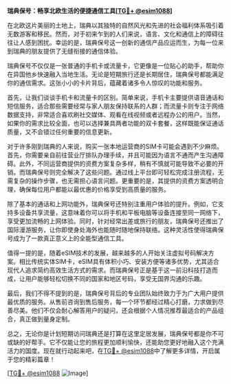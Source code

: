 **瑞典保号：畅享北欧生活的便捷通信工具[[TG💪+ @esim1088](https://t.me/s/esim1088)]**

在北欧这片美丽的土地上，瑞典以其独特的自然风光和先进的社会福利体系吸引着无数游客和移民。然而，对于初来乍到的人们来说，语言、文化和通信上的障碍往往让人感到困扰。幸运的是，瑞典保号这一创新的通信产品应运而生，为每一位来到瑞典的朋友提供了无缝衔接的通信体验。

瑞典保号不仅仅是一张普通的手机卡或流量卡，它更像是一位贴心的助手，帮助你在异国他乡快速融入当地生活。无论是短期旅行还是长期居住，瑞典保号都能满足你的通信需求。这张小小的卡片背后，蕴藏着诸多令人惊叹的功能和服务。

首先，让我们谈谈手机卡和流量卡的区别。简单来说，手机卡主要提供语音通话和短信服务，适合那些需要经常与家人朋友保持联系的人群；而流量卡则专注于网络数据支持，非常适合喜欢刷社交媒体、观看在线视频或者远程办公的用户。当然，如果你的需求比较全面，也可以选择兼具两者功能的双卡套餐，这样既能保证通话质量，又不会错过任何重要的信息更新。

对于许多刚到瑞典的人来说，购买一张本地运营商的SIM卡可能会遇到不少麻烦。首先，你需要亲自前往营业厅排队办理手续，并且可能因为语言不通而产生沟通障碍。此外，不同运营商提供的资费方案复杂多样，稍有不慎就可能导致不必要的开销。而瑞典保号则完全解决了这些问题。通过线上平台即可轻松完成注册流程，无需复杂的操作步骤，也无需担心语言问题。更重要的是，其提供的资费方案透明合理，确保每位用户都能以最优惠的价格享受到高质量的服务。

除了基本的通话和上网功能外，瑞典保号还特别注重用户体验的提升。例如，它支持多设备共享流量，这意味着你可以将手机和平板电脑等设备连接至同一网络下，享受更加流畅的上网体验。同时，针对经常出差或旅行的朋友，瑞典保号还推出了国际漫游服务，让你即使身处海外也能随时随地保持联络。这种灵活性使得瑞典保号成为了一款真正意义上的全能型通信工具。

值得一提的是，随着eSIM技术的发展，越来越多的人开始关注虚拟号码解决方案。相比传统实体SIM卡，eSIM具有体积小巧、安装方便等诸多优势，尤其适合现代人追求简约高效生活方式的需求。而瑞典保号正是基于这一前沿科技打造而成，让用户能够轻松切换不同的国家和地区号码，享受无国界沟通的乐趣。

最后，我们不得不提到的是，瑞典保号背后的专业团队始终致力于为广大用户提供最优质的服务。从售前咨询到售后服务，每一个环节都经过精心打磨，力求做到尽善尽美。他们不仅会耐心解答用户的疑问，还会根据个人情况推荐最适合的产品组合，真正做到量身定制。

总之，无论你是计划短期访问瑞典还是打算在这里定居发展，瑞典保号都是你不可或缺的好帮手。它不仅能让您的旅程更加顺利愉快，还能助您更好地融入这个充满活力的国度。现在就行动起来吧，在[TG💪+ @esim1088](https://t.me/s/esim1088)中了解更多详情，开启属于您的精彩篇章！

[[TG💪+ @esim1088](https://t.me/s/esim1088) ![Image](https://i.postimg.cc/4NQfJmqS/Snipaste-2025-05-13-00-14-12.png)]